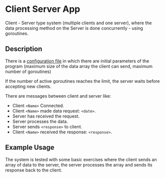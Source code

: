 # Client Server App 

Client - Server type system (multiple clients and one server), where the data processing method on the Server is done concurrently - using goroutines. 

## Description
There is a [configuration file](configurations.json) in which there are initial parameters of the program (maximum size of the data array the client can send, maximum number of goroutines)

If the number of active goroutines reaches the limit, the server waits before accepting new clients.

There are messages between client and server like: 
- Client `<Name>` Connected.
- Client `<Name>` made data request: `<date>`.
- Server has received the request.
- Server processes the data.
- Server sends `<response>` to client.
- Client `<Name>` received the response: `<response>`. 

## Example Usage
The system is tested with some basic exercises where the client sends an array of data to the server, the server processes the array and sends its response back to the client.
